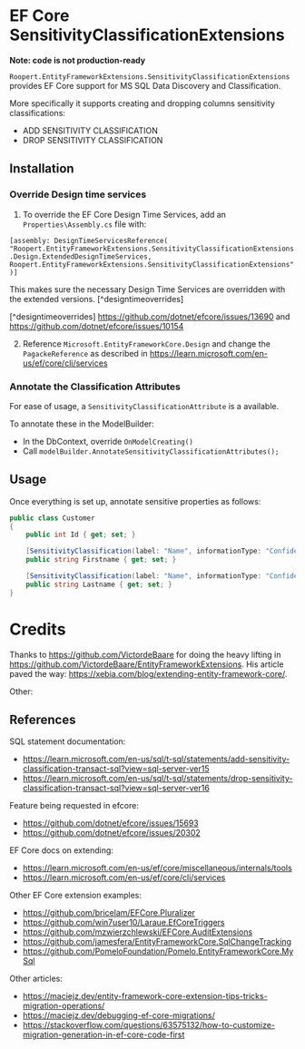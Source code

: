 # EF Core SensitivityClassificationExtensions

**Note: code is not production-ready**

`Roopert.EntityFrameworkExtensions.SensitivityClassificationExtensions` provides EF Core support for MS SQL Data Discovery and Classification.

More specifically it supports creating and dropping columns sensitivity classifications:
* ADD SENSITIVITY CLASSIFICATION
* DROP SENSITIVITY CLASSIFICATION

## Installation

### Override Design time services

1. To override the EF Core Design Time Services, add an `Properties\Assembly.cs` file with:

`[assembly: DesignTimeServicesReference(
    "Roopert.EntityFrameworkExtensions.SensitivityClassificationExtensions.Design.ExtendedDesignTimeServices, Roopert.EntityFrameworkExtensions.SensitivityClassificationExtensions")]`

This makes sure the necessary Design Time Services are overridden with the extended versions. [^designtimeoverrides]

[^designtimeoverrides] https://github.com/dotnet/efcore/issues/13690 and https://github.com/dotnet/efcore/issues/10154

2. Reference `Microsoft.EntityFrameworkCore.Design` and change the `PagackeReference` as described in 
https://learn.microsoft.com/en-us/ef/core/cli/services

### Annotate the Classification Attributes

For ease of usage, a `SensitivityClassificationAttribute` is a available.

To annotate these in the ModelBuilder:
* In the DbContext, override `OnModelCreating()`
* Call `modelBuilder.AnnotateSensitivityClassificationAttributes();`

## Usage

Once everything is set up, annotate sensitive properties as follows:

```csharp
public class Customer
{
    public int Id { get; set; }

    [SensitivityClassification(label: "Name", informationType: "Confidential - GDPR")]
    public string Firstname { get; set; }

    [SensitivityClassification(label: "Name", informationType: "Confidential - GDPR")]
    public string Lastname { get; set; }
}
```

# Credits

Thanks to https://github.com/VictordeBaare for doing the heavy lifting in https://github.com/VictordeBaare/EntityFrameworkExtensions. 
His article paved the way: https://xebia.com/blog/extending-entity-framework-core/.

Other:

## References

SQL statement documentation:
* https://learn.microsoft.com/en-us/sql/t-sql/statements/add-sensitivity-classification-transact-sql?view=sql-server-ver15
* https://learn.microsoft.com/en-us/sql/t-sql/statements/drop-sensitivity-classification-transact-sql?view=sql-server-ver16

Feature being requested in efcore:
* https://github.com/dotnet/efcore/issues/15693
* https://github.com/dotnet/efcore/issues/20302

EF Core docs on extending:
* https://learn.microsoft.com/en-us/ef/core/miscellaneous/internals/tools
* https://learn.microsoft.com/en-us/ef/core/cli/services


Other EF Core extension examples:
* https://github.com/bricelam/EFCore.Pluralizer
* https://github.com/win7user10/Laraue.EfCoreTriggers
* https://github.com/mzwierzchlewski/EFCore.AuditExtensions
* https://github.com/jamesfera/EntityFrameworkCore.SqlChangeTracking
* https://github.com/PomeloFoundation/Pomelo.EntityFrameworkCore.MySql

Other articles:
* https://maciejz.dev/entity-framework-core-extension-tips-tricks-migration-operations/
* https://maciejz.dev/debugging-ef-core-migrations/
* https://stackoverflow.com/questions/63575132/how-to-customize-migration-generation-in-ef-core-code-first